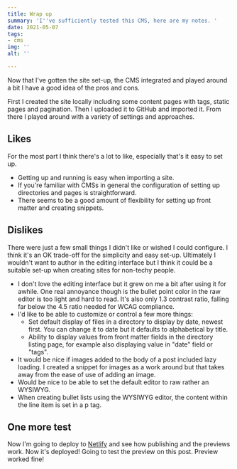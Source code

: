 ```yaml
---
title: Wrap up
summary: 'I''ve sufficiently tested this CMS, here are my notes. '
date: 2021-05-07
tags:
- cms
img: ''
alt: ''

---
```

Now that I've gotten the site set-up, the CMS integrated and played around a bit I have a good idea of the pros and cons.

First I created the site locally including some content pages with tags, static pages and pagination. Then I uploaded it to GitHub and imported it. From there I played around with a variety of settings and approaches.

## Likes

For the most part I think there's a lot to like, especially that's it easy to set up.

* Getting up and running is easy when importing a site.
* If you're familiar with CMSs in general the configuration of setting up directories and pages is straightforward.
* There seems to be a good amount of flexibility for setting up front matter and creating snippets.

## Dislikes

There were just a few small things I didn't like or wished I could configure. I think it's an OK trade-off for the simplicity and easy set-up. Ultimately I wouldn't want to author in the editing interface but I think it could be a suitable set-up when creating sites for non-techy people.

* I don't love the editing interface but it grew on me a bit after using it for awhile. One real annoyance though is the bullet point color in the raw editor is too light and hard to read. It's also only 1.3 contrast ratio, falling far below the 4.5 ratio needed for WCAG compliance.
* I'd like to be able to customize or control a few more things:
  * Set default display of files in a directory to display by date, newest first. You can change it to date but it defaults to alphabetical by title.
  * Ability to display values from front matter fields in the directory listing page, for example also displaying value in "date" field or "tags".
* It would be nice if images added to the body of a post included lazy loading. I created a snippet for images as a work around but that takes away from the ease of use of adding an image.
* Would be nice to be able to set the default editor to raw rather an WYSIWYG.
* When creating bullet lists using the WYSIWYG editor, the content within the line item is set in a p tag.

## One more test

Now I'm going to deploy to [Netlify](https://netlify.com) and see how publishing and the previews work. Now it's deployed! Going to test the preview on this post. Preview worked fine!